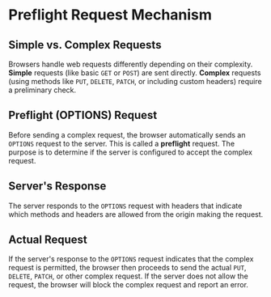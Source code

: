 # Preflight Request Mechanism

## Simple vs. Complex Requests

Browsers handle web requests differently depending on their complexity. **Simple** requests (like basic `GET` or `POST`) are sent directly. **Complex** requests (using methods like `PUT`, `DELETE`, `PATCH`, or including custom headers) require a preliminary check.

## Preflight (OPTIONS) Request

Before sending a complex request, the browser automatically sends an `OPTIONS` request to the server. This is called a **preflight** request. The purpose is to determine if the server is configured to accept the complex request.

## Server's Response

The server responds to the `OPTIONS` request with headers that indicate which methods and headers are allowed from the origin making the request.

## Actual Request

If the server's response to the `OPTIONS` request indicates that the complex request is permitted, the browser then proceeds to send the actual `PUT`, `DELETE`, `PATCH`, or other complex request. If the server does not allow the request, the browser will block the complex request and report an error.